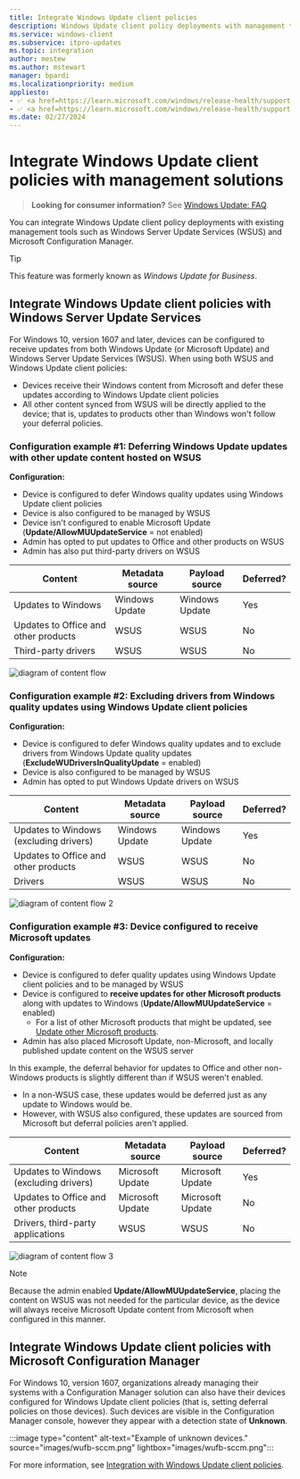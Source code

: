 ```yaml
---
title: Integrate Windows Update client policies
description: Windows Update client policy deployments with management tools such as Windows Server Update Services (WSUS) and Microsoft Configuration Manager.
ms.service: windows-client
ms.subservice: itpro-updates
ms.topic: integration
author: mestew
ms.author: mstewart
manager: bpardi
ms.localizationpriority: medium
appliesto:
- ✅ <a href=https://learn.microsoft.com/windows/release-health/supported-versions-windows-client target=_blank>Windows 11</a>
- ✅ <a href=https://learn.microsoft.com/windows/release-health/supported-versions-windows-client target=_blank>Windows 10</a>
ms.date: 02/27/2024
---
```


# Integrate Windows Update client policies with management solutions

> **Looking for consumer information?** See [Windows Update: FAQ](https://support.microsoft.com/windows/windows-update-faq-8a903416-6f45-0718-f5c7-375e92dddeb2).

You can integrate Windows Update client policy deployments with existing management tools such as Windows Server Update Services (WSUS) and Microsoft Configuration Manager.

> [!TIP]
> This feature was formerly known as _Windows Update for Business_.

## Integrate Windows Update client policies with Windows Server Update Services
<a name="integrate-windows-update-for-business-with-windows-server-update-services"></a>


For Windows 10, version 1607 and later, devices can be configured to receive updates from both Windows Update (or Microsoft Update) and Windows Server Update Services (WSUS). When using both WSUS and Windows Update client policies:

- Devices receive their Windows content from Microsoft and defer these updates according to Windows Update client policies
- All other content synced from WSUS will be directly applied to the device; that is, updates to products other than Windows won't follow your deferral policies.

### Configuration example \#1: Deferring Windows Update updates with other update content hosted on WSUS

**Configuration:**

- Device is configured to defer Windows quality updates using Windows Update client policies
- Device is also configured to be managed by WSUS
- Device isn't configured to enable Microsoft Update (**Update/AllowMUUpdateService** = not enabled)
- Admin has opted to put updates to Office and other products on WSUS
- Admin has also put third-party drivers on WSUS

|Content|Metadata source|Payload source|Deferred?|
|--- |--- |--- |--- |
|Updates to Windows|Windows Update|Windows Update|Yes|
|Updates to Office and other products|WSUS|WSUS|No|
|Third-party drivers|WSUS|WSUS|No|

![diagram of content flow](images/wufb-config1a.png)

### Configuration example \#2: Excluding drivers from Windows quality updates using Windows Update client policies
<a name="configuration-example-2-excluding-drivers-from-windows-quality-updates-using-windows-update-for-business"></a>

**Configuration:**

- Device is configured to defer Windows quality updates and to exclude drivers from Windows Update quality updates (**ExcludeWUDriversInQualityUpdate** = enabled)
- Device is also configured to be managed by WSUS
- Admin has opted to put Windows Update drivers on WSUS

|Content|Metadata source|Payload source|Deferred?|
|--- |--- |--- |--- |
|Updates to Windows (excluding drivers)|Windows Update|Windows Update|Yes|
|Updates to Office and other products|WSUS|WSUS|No|
|Drivers|WSUS|WSUS|No|

![diagram of content flow 2](images/wufb-config2.png)

### Configuration example \#3: Device configured to receive Microsoft updates

**Configuration:**

- Device is configured to defer quality updates using Windows Update client policies and to be managed by WSUS
- Device is configured to **receive updates for other Microsoft products** along with updates to Windows (**Update/AllowMUUpdateService** = enabled)
   - For a list of other Microsoft products that might be updated, see [Update other Microsoft products](update-other-microsoft-products.md).
- Admin has also placed Microsoft Update, non-Microsoft, and locally published update content on the WSUS server

In this example, the deferral behavior for updates to Office and other non-Windows products is slightly different than if WSUS weren't enabled.
- In a non-WSUS case, these updates would be deferred just as any update to Windows would be.
- However, with WSUS also configured, these updates are sourced from Microsoft but deferral policies aren't applied.

|Content|Metadata source|Payload source|Deferred?|
|--- |--- |--- |--- |
|Updates to Windows (excluding drivers)|Microsoft Update|Microsoft Update|Yes|
|Updates to Office and other products|Microsoft Update|Microsoft Update|No|
|Drivers, third-party applications|WSUS|WSUS|No|

![diagram of content flow 3](images/wufb-config3a.png)

>[!NOTE]
> Because the admin enabled **Update/AllowMUUpdateService**, placing the content on WSUS was not needed for the particular device, as the device will always receive Microsoft Update content from Microsoft when configured in this manner.

## Integrate Windows Update client policies with Microsoft Configuration Manager
<a name="integrate-windows-update-for-business-with-microsoft-configuration-manager"></a>

For Windows 10, version 1607, organizations already managing their systems with a Configuration Manager solution can also have their devices configured for Windows Update client policies (that is, setting deferral policies on those devices). Such devices are visible in the Configuration Manager console, however they appear with a detection state of **Unknown**.

:::image type="content" alt-text="Example of unknown devices." source="images/wufb-sccm.png" lightbox="images/wufb-sccm.png":::

For more information, see [Integration with Windows Update client policies](/mem/configmgr/sum/deploy-use/integrate-windows-update-for-business-windows-10).
